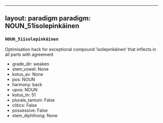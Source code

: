 
---
layout: paradigm
paradigm: NOUN_51isolepinkäinen
---
### ` NOUN_51isolepinkäinen `

Optimisation hack for exceptional compound ’isolepinkäinen’ that inflects in all parts with agreement
* grade_dir: weaken
* stem_vowel: None
* kotus_av: None
* pos: NOUN
* harmony: back
* upos: NOUN
* kotus_tn: 51
* plurale_tantum: False
* clitics: False
* possessive: False
* stem_diphthong: None
